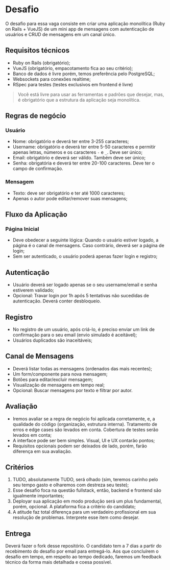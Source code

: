# Desafio

O desafio para essa vaga consiste em criar uma aplicação monolítica (Ruby on Rails + VueJS) de um mini app de mensagens com autenticação de usuários e CRUD de mensagens em um canal único.

## Requisitos técnicos

- Ruby on Rails (obrigatório);
- VueJS (obrigatório, empacotamento fica ao seu critério);
- Banco de dados é livre porém, temos preferência pelo PostgreSQL;
- Websockets para conexões realtime;
- RSpec para testes (testes exclusivos em frontend é livre)

> Você está livre para usar as ferramentas e padrões que desejar, mas, é obrigatório que a estrutura da aplicação seja monolítica.

## Regras de negócio

### Usuário

- Nome: obrigatório e deverá ter entre 3-255 caracteres;
- Username: obrigatório e deverá ter entre 5-50 caracteres e permitir apenas letras, números e os caracteres `-` e `_`.  Deve ser único;
- Email: obrigatório e deverá ser válido. Também deve ser único;
- Senha: obrigatória e deverá ter entre 20-100 caracteres. Deve ter o campo de confirmação.

### Mensagem

- Texto: deve ser obrigatório e ter até 1000 caracteres;
- Apenas o autor pode editar/remover suas mensagens;

## Fluxo da Aplicação

### Página Inicial

- Deve obedecer a seguinte lógica: Quando o usuário estiver logado, a página é o canal de mensagens. Caso contrário, deverá ser a página de login;
- Sem ser autenticado, o usuário poderá apenas fazer login e registro;

## Autenticação

- Usuário deverá ser logado apenas se o seu username/email e senha estiverem validado;
- Opcional: Travar login por 1h após 5 tentativas não sucedidas de autenticação. Deverá conter desbloqueio.

## Registro

- No registro de um usuário, após criá-lo, é preciso enviar um link de confirmação para o seu email (envio simulado é aceitável);
- Usuários duplicados são inaceitáveis;

## Canal de Mensagens

- Deverá listar todas as mensagens (ordenados das mais recentes);
- Um form/componente para nova mensagem;
- Botões para editar/excluir mensagem;
- Visualização de mensagens em tempo real;
- Opcional: Buscar mensagens por texto e filtrar por autor.

## Avaliação

- Iremos avaliar se a regra de negócio foi aplicada corretamente, e, a qualidade do código (organização, estrutura interna). Tratamento de erros e edge cases são levados em conta. Cobertura de testes serão levados em conta;
- A interface pode ser bem simples. Visual, UI e UX contarão pontos;
- Requisitos opcionais podem ser deixados de lado, porém, farão diferença em sua avaliação.

## Critérios

1. TUDO, absolutamente TUDO, será olhado (sim, teremos carinho pelo seu tempo gasto e olharemos com destreza seu teste);
2. Esse desafio foca na questão fullstack, então, backend e frontend são igualmente importantes;
3. Deployar sua aplicação em modo produção será um plus fundamental, porém, opcional. A plataforma fica a critério do candidato;
4. A atitude faz total diferença para um verdadeiro profissional em sua resolução de problemas. Interprete esse item como desejar.

## Entrega

Deverá fazer o fork desse repositório. O candidato tem a 7 dias a partir do recebimento do desafio por email para entregá-lo. Aos que concluírem o desafio em tempo, em respeito ao tempo dedicado, faremos um feedback técnico da forma mais detalhada e coesa possível.